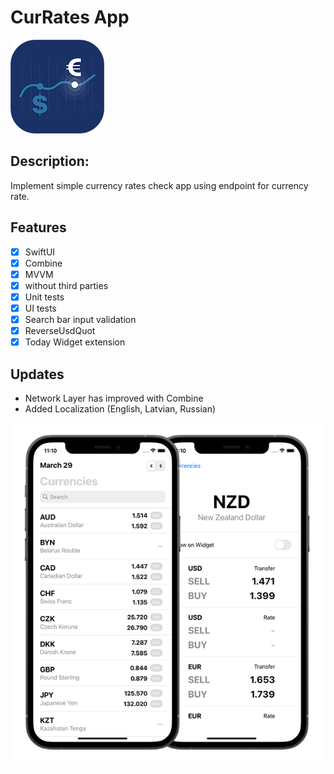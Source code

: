 # CurRates App

![CurRates App](Documentation/app-icon.png)

## Description:

Implement simple currency rates check app using endpoint for currency rate.

## Features

- [x] SwiftUI
- [x] Combine
- [x] MVVM
- [x] without third parties
- [x] Unit tests
- [x] UI tests
- [x] Search bar input validation
- [x] ReverseUsdQuot
- [x] Today Widget extension

## Updates

- Network Layer has improved with Combine
- Added Localization (English, Latvian, Russian)

![CurRates App](Documentation/screenshots.png)
